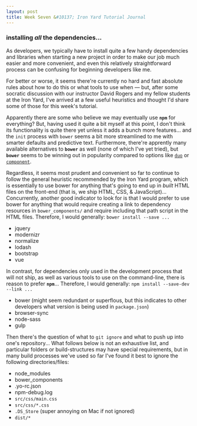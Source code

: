 ```yaml
---
layout: post
title: Week Seven &#10137; Iron Yard Tutorial Journal
---
```


### installing _all_ the dependencies...

As developers, we typically have to install quite a few handy dependencies and libraries when starting a new project in order to make our job much easier and more convenient, and even this relatively straightforward process can be confusing for beginning developers like me.

For better or worse, it seems there're currently no hard and fast absolute rules about how to do this or what tools to use when — but, after some socratic discussion with our instructor David Rogers and my fellow students at the Iron Yard, I've arrived at a few useful heuristics and thought I'd share some of those for this week's tutorial.

Apparently there are some who believe we may eventually use **`npm`** for everything? But, having used it quite a bit myself at this point, I don't think its functionality is quite there yet unless it adds a bunch more features... and the `init` process with `bower` seems a bit more streamlined to me with smarter defaults and predictive text. Furthermore, there're apprently many available alternatives to **`bower`** as well (none of which I've yet tried), but **`bower`** seems to be winning out in popularity compared to options like [`duo`](http://duojs.org/) or [`component`](https://github.com/componentjs/component).

Regardless, it seems most prudent and convenient so far to continue to follow the general heuristic recommended by the Iron Yard program, which is essentially to use bower for anything that's going to end up in _built_ HTML files on the front-end (that is, we ship HTML, CSS, & JavaScript)... Concurrently, another good indicator to look for is that I would prefer to use bower for anything that would require creating a link to dependency resources in `bower_components/` and require including that path script in the HTML files.
Therefore, I would generally:
`bower install --save ...`
- jquery
- modernizr
- normalize
- lodash
- bootstrap
- vue

In contrast, for dependencies only used in the development process that will not ship, as well as various tools to use on the command-line, there is reason to prefer **`npm`**...
Therefore, I would generally:
`npm install --save-dev --link ...`
* bower (might seem redundant or superflous, but this indicates to other developers what version is being used in `package.json`)
* browser-sync
* node-sass
* gulp

Then there's the question of what to `git ignore` and what to push up into one's repository... What follows below is not an exhaustive list, and particular folders or build-structures may have special requirements, but in many build processes we've used so far I've found it best to ignore the following directories/files:
* node_modules
* bower_components
* .yo-rc.json
* npm-debug.log
* `src/css/main.css`
* `src/css/*.css`
* `.DS_Store` (super annoying on Mac if not ignored)
* `dist/*`
